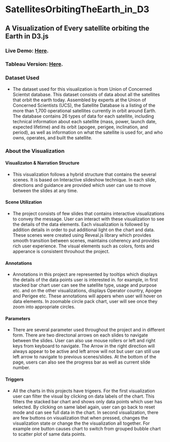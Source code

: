 
# SatellitesOrbitingTheEarth_in_D3

##  A Visualization of Every satellite orbiting the Earth in D3.js

### Live Demo: [Here](https://nishitpatel01.github.io/SatellitesOrbitingTheEarth_in_D3/#/Index).
### Tableau Version: [Here](https://public.tableau.com/profile/nishit6479#!/vizhome/MidTermProject_2/Dashboard).

### Dataset Used
- The dataset used for this visualization is from Union of Concerned Scientst database. This dataset consists of data about all the satellites that orbit the earth today. Assembled by experts at the Union of Concerned Scientists (UCS), the Satellite Database is a listing of the more than 1,700 operational satellites currently in orbit around Earth. The database contains 26 types of data for each satellite, including technical information about each satellite (mass, power, launch date, expected lifetime) and its orbit (apogee, perigee, inclination, and period), as well as information on what the satellite is used for, and who owns, operates, and built the satellite.

### About the Visualization

#### Visualizaton & Narration Structure
- This visualization follows a hybrid structure that contains the several scenes. It is based on Interactive slideshow technique. In each slide, directions and guidance are provided which user can use to move between the slides at any time.
    
#### Scene Utilization
- The project consists of few slides that contains interactive visualizations to convey the message. User can interact with these visualization to see the details of the data elements. Each visualization is followed by addition details in order to put additional light on the chart and data. These scenes were created using Reveal.js library which provides smooth transition between scenes, maintains coherency and provides rich user experience. The visual elements such as colors, fonts and apperance is consistent throuhout the project.
    
#### Annotations
- Annotations in this project are represented by tooltips which displays the details of the data points user is interested in. for example, in first stacked bar chart user can see the satellite type, usage and purpose etc. and on the other visualizations, displays Operator country, Apogee and Perigee etc. These annotations will appers when user will hover on data elements. In zoomable circle pack chart, user will see once they zoom into appropriate circles.
    
#### Parameters
- There are several parameter used throughout the project and in different form. There are two directonal arrows on each slides to navigate between the slides. User can also use mouse rollers or left and right keys from keyboard to navigate. The Arrow in the right direction will always appear to be active and left arrow will not but user can still use left arrow to navigate to previous scenes/slides. At the bottom of the page, users can also see the progress bar as well as current slide number.
    
#### Triggers
- All the charts in this projects have trigeers. For the first visualization user can filter the visual by clicking on data labels of the chart. This filters the stacked bar chart and shows only data points which user has selected. By clicking on same label again, user can go back to reset mode and can see full data in the chart. In second visualization, there are few buttons on visualization that when pressed, changes the visualization state or change the the visualization all together. For example one button causes chart to switch from grouped bubble chart to scatter plot of same data points.




